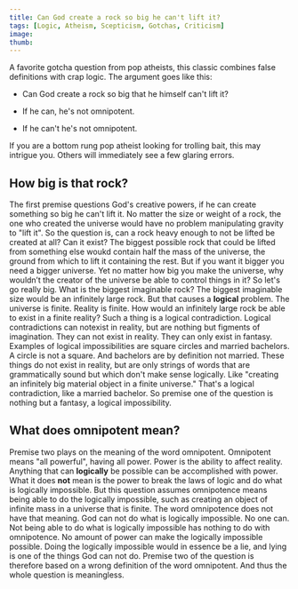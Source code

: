 ```yaml
---
title: Can God create a rock so big he can't lift it?
tags: [Logic, Atheism, Scepticism, Gotchas, Criticism]
image:
thumb: 
---
```


A favorite gotcha question from pop atheists, this classic combines false definitions with crap logic. The argument goes like this:

*   Can God create a rock so big that he himself can't lift it?

*   If he can, he's not omnipotent.

*   If he can't he's not omnipotent.

If you are a bottom rung pop atheist looking for trolling bait, this may intrigue you. Others will immediately see a few glaring errors.

## How big is that rock?

The first premise questions God's creative powers, if he can create something so big he can't lift it. No matter the size or weight of a rock, the one who created the universe would have no problem manipulating gravity to "lift it". So the question is, can a rock heavy enough to not be lifted be created at all? Can it exist? The biggest possible rock that could be lifted from something else woukd contain half the mass of the universe, the ground from which to lift it containing the rest. But if you want it bigger you need a bigger universe. Yet no matter how big you make the universe, why wouldn’t the creator of the universe be able to control things in it? So let's go really big. What is the biggest imaginable rock? The biggest imaginable size would be an infinitely large rock. But that causes a **logical** problem. The universe is finite. Reality is finite. How would an infinitely large rock be able to exist in a finite reality? Such a thing is a logical contradiction. Logical contradictions can notexist in reality, but are nothing but figments of imagination. They can not exist in reality. They can only exist in fantasy. Examples of logical impossibilities are square circles and married bachelors. A circle is not a square. And bachelors are by definition not married. These things do not exist in reality, but are only strings of words that are grammatically sound but which don't make sense logically. Like "creating an infinitely big material object in a finite universe." That's a logical contradiction, like a married bachelor. So premise one of the question is nothing but a fantasy, a logical impossibility.

## What does omnipotent mean?

Premise two plays on the meaning of the word omnipotent. Omnipotent means "all powerful", having all power. Power is the ability to affect reality. Anything that can **logically** be possible can be accomplished with power. What it does **not** mean is the power to break the laws of logic and do what is logically impossible. But this question assumes omnipotence means being able to do the logically impossible, such as creating an object of infinite mass in a universe that is finite. The word omnipotence does not have that meaning. God can not do what is logically impossible. No one can. Not being able to do what is logically impossible has nothing to do with omnipotence. No amount of power can make the logically impossible possible. Doing the logically impossible would in essence be a lie, and lying is one of the things God can not do. Premise two of the question is therefore based on a wrong definition of the word omnipotent. And thus the whole question is meaningless.
